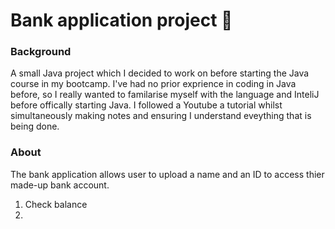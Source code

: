 # Bank application project 🏦

<h3> Background </h3>

<p> A small Java project which I decided to work on before starting the Java course in my bootcamp. I've had no prior exprience in coding in Java before, so I really wanted to familarise myself with the language and InteliJ before offically starting Java. I followed a Youtube a tutorial whilst simultaneously making notes and ensuring I understand eveything that is being done. </p>

<h3> About </h3>

<p>The bank application allows user to upload a name and an ID to access thier made-up bank account.</p>

<ol>
<li>Check balance<li>
  
</ol>
  
